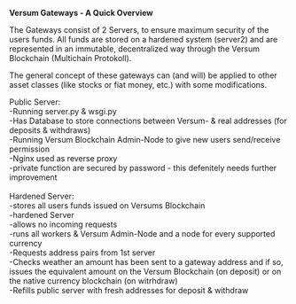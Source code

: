 **Versum Gateways - A Quick Overview**

The Gateways consist of 2 Servers, to ensure maximum security of the users funds. 
All funds are stored on a hardened system (server2) and are represented in an immutable, decentralized way through the Versum Blockchain (Multichain Protokoll). 

The general concept of these gateways can (and will) be applied to other asset classes (like stocks or fiat money, etc.) with some modifications.

Public Server:<br />
-Running server.py & wsgi.py <br />
-Has Database to store connections between Versum- & real addresses (for deposits & withdraws)<br />
-Running Versum Blockchain Admin-Node to give new users send/receive permission<br />
-Nginx used as reverse proxy<br />
-private function are secured by password - this 	defenitely needs further improvement<br />
<br />
Hardened Server:<br />
-stores all users funds issued on Versums Blockchain<br />
-hardened Server<br />
-allows no incoming requests<br />
-runs all workers & Versum Admin-Node and a node for 	every supported currency<br />
-Requests address pairs from 1st server<br />
-Checks weather an amount has been sent to a gateway 	address and if so, issues the equivalent amount on the 	Versum Blockchain (on deposit) or on the native currency blockchain (on witrhdraw)<br />
-Refills public server with fresh addresses for deposit & withdraw<br />
	